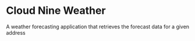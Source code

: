 # Cloud Nine Weather
A weather forecasting application that retrieves the forecast data for a given address
